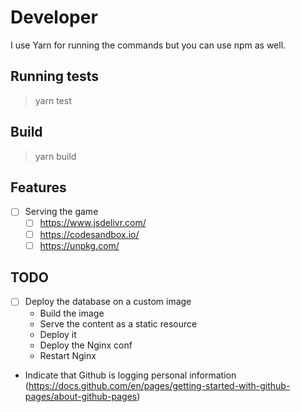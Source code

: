 # Developer

I use Yarn for running the commands but you can use npm as well.

## Running tests

> yarn test

## Build

> yarn build

## Features

- [ ] Serving the game
  - [ ] https://www.jsdelivr.com/
  - [ ] https://codesandbox.io/
  - [ ] https://unpkg.com/

## TODO

- [ ] Deploy the database on a custom image
  - Build the image
  - Serve the content as a static resource
  - Deploy it
  - Deploy the Nginx conf
  - Restart Nginx

- Indicate that Github is logging personal information (https://docs.github.com/en/pages/getting-started-with-github-pages/about-github-pages)

